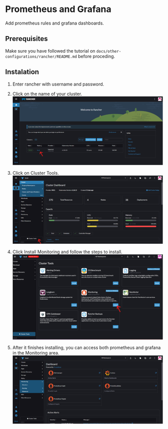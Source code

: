 # Prometheus and Grafana
Add prometheus rules and grafana dashboards.

## Prerequisites
Make sure you have followed the tutorial on `docs/other-configurations/rancher/README.md` before proceding. 

## Instalation

1. Enter rancher with username and password. 

2. Click on the name of your cluster.
![alt text](rancher-homepage.png)

3. Click on Cluster Tools.
![alt text](rancher-cluster-tools.png)

4. Click Install Monitoring and follow the steps to install.
![alt text](rancher-monitoring-tool.png)

5. After it finishes installing, you can access both prometheus and grafana in the Monitoring area.
![alt text](rancher-monitoring-section.png) 